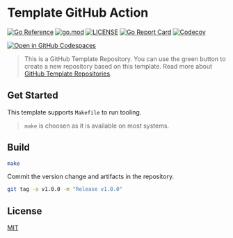 # Template GitHub Action

[![Go Reference](https://pkg.go.dev/badge/github.com/katallaxie/template-action.svg)](https://pkg.go.dev/github.com/katallaxie/template-action)
[![go.mod](https://img.shields.io/github/go-mod/go-version/katallaxie/template-action)](go.mod)
[![LICENSE](https://img.shields.io/github/license/katallaxie/template-action)](LICENSE)
[![Go Report Card](https://goreportcard.com/badge/github.com/katallaxie/template-action)](https://goreportcard.com/report/github.com/katallaxie/template-action)
[![Codecov](https://codecov.io/gh/katallaxie/template-action/branch/main/graph/badge.svg)](https://codecov.io/gh/katallaxie/template-action)

[![Open in GitHub Codespaces](https://github.com/codespaces/badge.svg)](https://codespaces.new/katallaxie/template-action?quickstart=1)

> This is a GitHub Template Repository. You can use the green button to create a new repository based on this template. Read more about [GitHub Template Repositories](https://help.github.com/en/github/creating-cloning-and-archiving-repositories/creating-a-repository-from-a-template).

## Get Started

This template supports `Makefile` to run tooling.

> `make` is choosen as it is available on most systems.

## Build

```bash
make
```

Commit the version change and artifacts in the repository.

```bash
git tag -a v1.0.0 -m "Release v1.0.0"
```

## License

[MIT](/LICENSE)